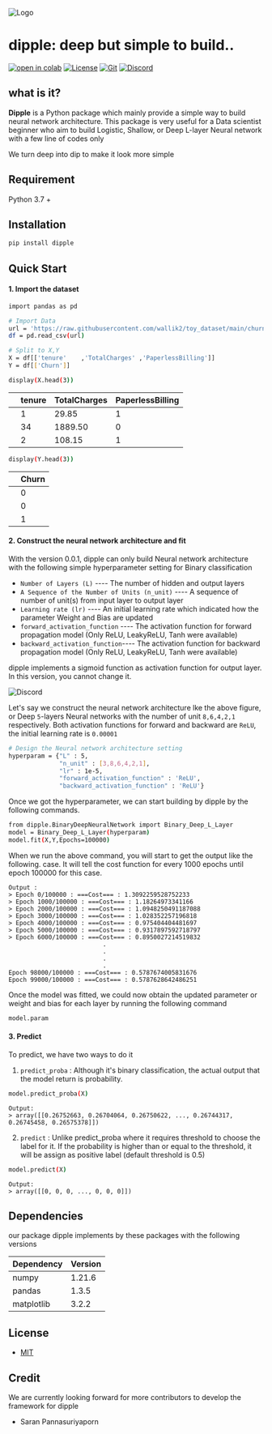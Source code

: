
![Logo](https://github.com/wallik2/dipple/blob/main/logo.jpg?raw=true)

# dipple: deep but simple to build..

[![open in colab](https://camo.githubusercontent.com/52feade06f2fecbf006889a904d221e6a730c194/68747470733a2f2f636f6c61622e72657365617263682e676f6f676c652e636f6d2f6173736574732f636f6c61622d62616467652e737667)](https://colab.research.google.com/drive/10sAWJLvfVhRlqUv6rcrtGPzZLcG_qce4?usp=sharing) [![License](https://img.shields.io/badge/license-MIT-green)](https://github.com/wallik2/dipple/blob/main/LICENSE) [![Git](https://img.shields.io/github/forks/wallik2/dipple)](https://github.com/wallik2/dipple) [![Discord](https://img.shields.io/discord/911220061287616594)](https://discord.gg/XS8Znh7HPs) 

## what is it?
<b>Dipple</b> is a Python package which mainly provide a simple way to build neural network architecture. This package is very useful for a Data scientist beginner who aim to build Logistic, Shallow, or Deep L-layer Neural network with a few line of codes only

We turn deep into dip to make it look more simple

## Requirement
Python 3.7 +

## Installation
```sh
pip install dipple
```

## Quick Start

#### 1. Import the dataset

```sh
import pandas as pd

# Import Data
url = 'https://raw.githubusercontent.com/wallik2/toy_dataset/main/churn_small3.csv'
df = pd.read_csv(url)

# Split to X,Y
X = df[['tenure'	,'TotalCharges'	,'PaperlessBilling']]
Y = df[['Churn']]
```

```sh
display(X.head(3))
```
|    | tenure | TotalCharges | PaperlessBilling |
| ------ | ------ | ------ | ------ |
| | 1 | 29.85 | 1 |
| | 34 | 1889.50 | 0 |
| | 2 | 108.15 | 1 |


```sh
display(Y.head(3))
```
| | Churn | 
| ------ | ------ |
| | 0 |
| | 0 |
| | 1 |

#### 2. Construct the neural network architecture and fit

With the version 0.0.1, dipple can only build Neural network architecture with the following simple hyperparameter setting for Binary classification

- `Number of Layers (L)` ---- The number of hidden and output layers 
- `A Sequence of the Number of Units (n_unit)` ---- A sequence of number of unit(s) from input layer to output layer
- `Learning rate (lr)` ---- An initial learning rate which indicated how the parameter Weight and Bias are updated
- `forward_activation_function` ---- The activation function for forward propagation model (Only ReLU, LeakyReLU, Tanh were available)
- `backward_activation_function`---- The activation function for backward propagation model (Only ReLU, LeakyReLU, Tanh were available)

dipple implements a sigmoid function as activation function for output layer. In this version, you cannot change it.


![Discord](https://i.ibb.co/HDGJbKJ/ss.png)

Let's say we construct the neural network architecture lke the above figure, or Deep `5`-layers Neural networks with the number of unit `8,6,4,2,1` respectively. Both activation functions for forward and backward are `ReLU`, the initial learning rate is `0.00001`
```sh
# Design the Neural network architecture setting
hyperparam = {"L" : 5,
              "n_unit" : [3,8,6,4,2,1],
              "lr" : 1e-5,
              "forward_activation_function" : 'ReLU',
              "backward_activation_function" : 'ReLU'}
```

Once we got the hyperparameter, we can start building by dipple by the following commands. 
```sh
from dipple.BinaryDeepNeuralNetwork import Binary_Deep_L_Layer
model = Binary_Deep_L_Layer(hyperparam)
model.fit(X,Y,Epochs=100000)
```

When we run the above command, you will start to get the output like the following.  case. It will tell the cost function for every 1000 epochs until epoch 100000 for this case.

```
Output : 
> Epoch 0/100000 : ===Cost=== : 1.3092259528752233
> Epoch 1000/100000 : ===Cost=== : 1.18264973341166
> Epoch 2000/100000 : ===Cost=== : 1.0948250491187088
> Epoch 3000/100000 : ===Cost=== : 1.028352257196818
> Epoch 4000/100000 : ===Cost=== : 0.975404404481697
> Epoch 5000/100000 : ===Cost=== : 0.9317897592718797
> Epoch 6000/100000 : ===Cost=== : 0.8950027214519832
                          .
                          .
                          .
                          .
Epoch 98000/100000 : ===Cost=== : 0.5787674005831676
Epoch 99000/100000 : ===Cost=== : 0.5787628642486251
```


Once the model was fitted, we could now obtain the updated parameter or weight and bias for each layer by running the following command

```sh
model.param
```

#### 3. Predict 
To predict, we have two ways to do it
1. ```predict_proba``` : Although it's binary classification, the actual output that the model return is probability.
```sh
model.predict_proba(X)
```
```
Output:
> array([[0.26752663, 0.26704064, 0.26750622, ..., 0.26744317, 0.26745458, 0.26575378]])
```

2. ```predict``` : Unlike predict_proba where it requires threshold to choose the label for it. If the probability is higher than or equal to the threshold, it will be assign as positive label (default threshold is 0.5)

```sh
model.predict(X)
```
```
Output:
> array([[0, 0, 0, ..., 0, 0, 0]])
```

## Dependencies
our package dipple implements by these packages with the following versions

| Dependency | Version |
| ------ | ------ |
| numpy | 1.21.6 |
| pandas | 1.3.5 |
| matplotlib | 3.2.2 |



## License

- [MIT]


   [MIT]: <https://github.com/wallik2/dipple/blob/main/LICENSE>

## Credit

We are currently looking forward for more contributors to develop the framework for dipple

- Saran Pannasuriyaporn